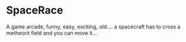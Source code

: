 SpaceRace
=========

A game arcade, funny, easy, exciting, old....
a spacecraft has to cross a metheorit field and you can move it...
